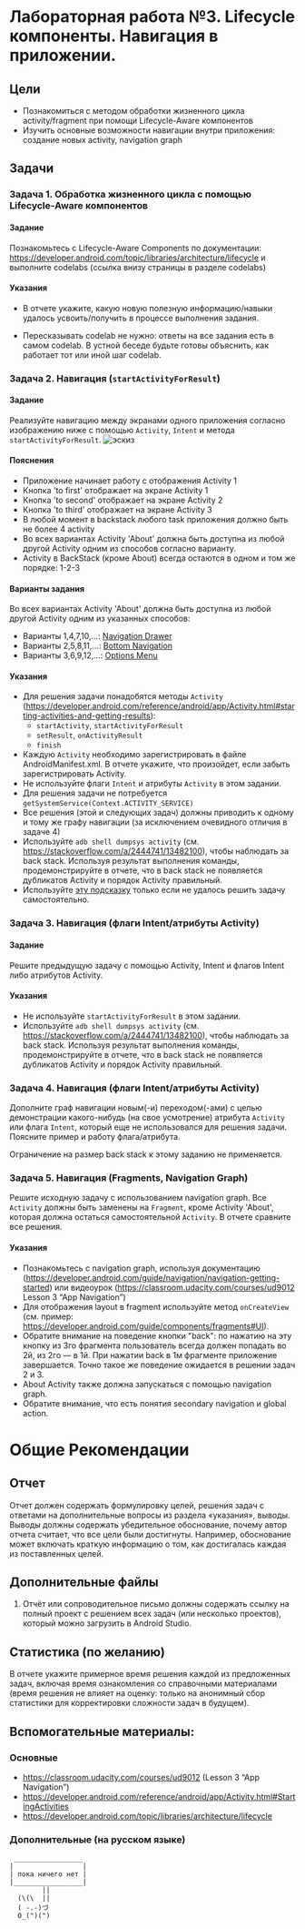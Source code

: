 # Лабораторная работа №3. Lifecycle компоненты. Навигация в приложении.  
## Цели  
* Познакомиться с методом обработки жизненного цикла activity/fragment при помощи Lifecycle-Aware компонентов    
* Изучить основные возможности навигации внутри приложения: создание новых activity, navigation graph  
  
## Задачи  
### Задача 1. Обработка жизненного цикла с помощью Lifecycle-Aware компонентов  
#### Задание  
Познакомьтесь с Lifecycle-Aware Components по документации: https://developer.android.com/topic/libraries/architecture/lifecycle и выполните codelabs (ссылка внизу страницы в разделе codelabs)
  
#### Указания  
* В отчете укажите, какую новую полезную информацию/навыки удалось усвоить/получить в процессе выполнения задания.

* Пересказывать codelab не нужно: ответы на все задания есть в самом codelab. В устной беседе будьте готовы объяснить, как работает тот или иной шаг codelab.
  
### Задача 2. Навигация (`startActivityForResult`)
#### Задание
Реализуйте навигацию между экранами одного приложения согласно изображению ниже с помощью `Activity`, `Intent` и метода `startActivityForResult`.
![эскиз](activities.svg)


#### Пояснения
* Приложение начинает работу с отображения Activity 1
* Кнопка 'to first' отображает на экране Activity 1
* Кнопка 'to second' отображает на экране Activity 2
* Кнопка 'to third' отображает на экране Activity 3
* В любой момент в backstack любого task приложения должно быть не более 4 activity
* Во всех вариантах Activity 'About' должна быть доступна из любой другой Activity одним из способов согласно варианту.
* Activity в BackStack (кроме About) всегда остаются в одном и том же порядке: 1-2-3


#### Варианты задания
Во всех вариантах Activity 'About' должна быть доступна из любой другой Activity одним из указанных способов:

* Варианты 1,4,7,10,...: [Navigation Drawer](https://developer.android.com/guide/navigation/navigation-ui#add_a_navigation_drawer)
* Варианты 2,5,8,11,...: [Bottom Navigation](https://developer.android.com/guide/navigation/navigation-ui#bottom_navigation)
* Варианты 3,6,9,12,...: [Options Menu](https://developer.android.com/guide/topics/ui/menus#options-menu)

#### Указания
* Для решения задачи понадобятся методы `Activity` (https://developer.android.com/reference/android/app/Activity.html#starting-activities-and-getting-results):
  * `startActivity`, `startActivityForResult`
  * `setResult`, `onActivityResult`
  * `finish`
* Каждую `Activity` необходимо зарегистрировать в файле AndroidManifest.xml. В отчете укажите, что произойдет, если забыть зарегистрировать Activity.
* Не используйте флаги `Intent` и атрибуты `Activity` в этом задании.
* Для решения задачи не потребуется `getSystemService(Context.ACTIVITY_SERVICE)`
* Все решения (этой и следующих задач) должны приводить к одному и тому же графу навигации (за исключением очевидного отличия в задаче 4)
* Используйте `adb shell dumpsys activity` (см. https://stackoverflow.com/a/2444741/13482100), чтобы наблюдать за back stack. Используя результат выполнения команды, продемонстрируйте в отчете, что в back stack не появляется дубликатов Activity и порядок Activity правильный.
* Используйте [эту подсказку](ANSWER02.md) только если не удалось решить задачу самостоятельно.

### Задача 3. Навигация (флаги Intent/атрибуты Activity)
#### Задание
Решите предыдущую задачу с помощью Activity, Intent и флагов Intent либо атрибутов Activity.

#### Указания
* Не используйте `startActivityForResult` в этом задании.
* Используйте `adb shell dumpsys activity` (см. https://stackoverflow.com/a/2444741/13482100), чтобы наблюдать за back stack. Используя результат выполнения команды, продемонстрируйте в отчете, что в back stack не появляется дубликатов Activity и порядок Activity правильный.

### Задача 4. Навигация (флаги Intent/атрибуты Activity)
Дополните граф навигации новым(-и) переходом(-ами) с целью демонстрации какого-нибудь (на свое усмотрение) атрибута `Activity` или флага `Intent`, который еще не использовался для решения задачи. Поясните пример и работу флага/атрибута.

Ограничение на размер back stack к этому заданию не применяется.

### Задача 5. Навигация (Fragments, Navigation Graph) 
Решите исходную задачу с использованием navigation graph. Все `Activity` должны быть заменены на `Fragment`, кроме Activity 'About', которая должна остаться самостоятельной `Activity`.
В отчете сравните все решения.

#### Указания
* Познакомьтесь с navigation graph, используя документацию (https://developer.android.com/guide/navigation/navigation-getting-started) или видеоурок (https://classroom.udacity.com/courses/ud9012 Lesson 3 “App Navigation”)
* Для отображения layout в fragment используйте метод `onCreateView` (см. пример: https://developer.android.com/guide/components/fragments#UI).
* Обратите внимание на поведение кнопки "back": по нажатию на эту кнопку из 3го фрагмента пользователь всегда должен попадать во 2й, из 2го — в 1й. При нажатии back в 1м фрагменте приложение завершается. Точно такое же поведение ожидается в решении задач 2 и 3.
* About Activity также должна запускаться с помощью navigation graph.
* Обратите внимание, что есть понятия secondary navigation и global action.

 
# Общие Рекомендации

## Отчет  
Отчет должен содержать формулировку целей, решения задач с ответами на дополнительные вопросы из раздела «указания», выводы. Выводы должны содержать убедительное обоснование, почему автор отчета считает, что все цели были достигнуты. Например, обоснование может включать краткую информацию о том, как достигалась каждая из поставленных целей.

## Дополнительные файлы

1. Отчёт или сопроводительное письмо должны содержать ссылку на полный проект с решением всех задач (или несколько проектов), который можно загрузить в Android Studio.

## Статистика (по желанию)
В отчете укажите примерное время решения каждой из предложенных задач, включая время ознакомления со справочными материалами (время решения не влияет на оценку: только на анонимный сбор статистики для корректировки сложности задач в будущем).
  
## Вспомогательные материалы:  
### Основные
* https://classroom.udacity.com/courses/ud9012 (Lesson 3 “App Navigation”)
* https://developer.android.com/reference/android/app/Activity.html#StartingActivities
* https://developer.android.com/topic/libraries/architecture/lifecycle

### Дополнительные (на русском языке)  
```
 _________________
|                 | 
| пока ничего нет |
|_________________|
        ||
  (\(\  ||
  ( -.-)づ
  O_(")(")
```
